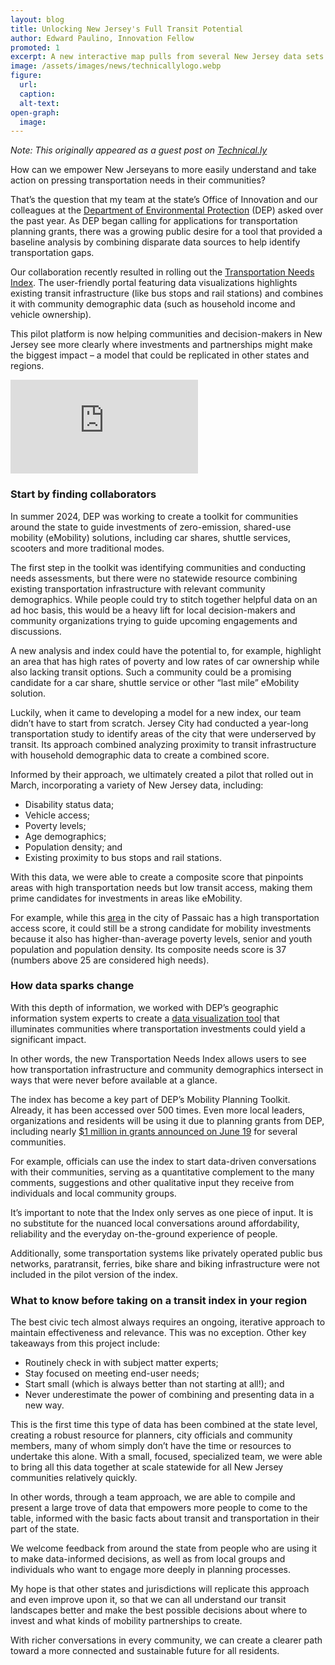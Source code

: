 ```yaml
---
layout: blog
title: Unlocking New Jersey's Full Transit Potential
author: Edward Paulino, Innovation Fellow
promoted: 1
excerpt: A new interactive map pulls from several New Jersey data sets to show where transportation needs are high but access to transportation is low. 
image: /assets/images/news/technicallylogo.webp
figure:
  url: 
  caption: 
  alt-text: 
open-graph:
  image:
---
```


*Note: This originally appeared as a guest post on [Technical.ly](https://technical.ly/civic-news/new-jersey-transportation-needs-index-guest-post/)*

How can we empower New Jerseyans to more easily understand and take action on pressing transportation needs in their communities? 

That’s the question that my team at the state’s Office of Innovation and our colleagues at the [Department of Environmental Protection](https://dep.nj.gov/) (DEP) asked over the past year. As DEP began calling for applications for transportation planning grants, there was a growing public desire for a tool that provided a baseline analysis by combining disparate data sources to help identify transportation gaps.

Our collaboration recently resulted in rolling out the [Transportation Needs Index](https://storymaps.arcgis.com/stories/7e6916e5a99e4eb08ee6c749d5bcf9ce). The user-friendly portal featuring data visualizations highlights existing transit infrastructure (like bus stops and rail stations) and combines it with community demographic data (such as household income and vehicle ownership).

This pilot platform is now helping communities and decision-makers in New Jersey see more clearly where investments and partnerships might make the biggest impact – a model that could be replicated in other states and regions.

<div class="iframe-container">
  <iframe src="https://experience.arcgis.com/experience/270e8785ee8c432cbd7fbdc195c7b293" frameborder="0" style="border:0;" allowfullscreen></iframe>
</div>


### **Start by finding collaborators**

In summer 2024, DEP was working to create a toolkit for communities around the state to guide investments of zero-emission, shared-use mobility (eMobility) solutions, including car shares, shuttle services, scooters and more traditional modes.

The first step in the toolkit was identifying communities and conducting needs assessments, but there were no statewide resource combining existing transportation infrastructure with relevant community demographics. While people could try to stitch together helpful data on an ad hoc basis, this would be a heavy lift for local decision-makers and community organizations trying to guide upcoming engagements and discussions.

A new analysis and index could have the potential to, for example, highlight an area that has high rates of poverty and low rates of car ownership while also lacking transit options. Such a community could be a promising candidate for a car share, shuttle service or other “last mile” eMobility solution.

Luckily, when it came to developing a model for a new index, our team didn’t have to start from scratch. Jersey City had conducted a year-long transportation study to identify areas of the city that were underserved by transit. Its approach combined analyzing proximity to transit infrastructure with household demographic data to create a combined score. 

Informed by their approach, we ultimately created a pilot that rolled out in March, incorporating a variety of New Jersey data, including:

* Disability status data;  
* Vehicle access;  
* Poverty levels;  
* Age demographics;  
* Population density; and  
* Existing proximity to bus stops and rail stations.

With this data, we were able to create a composite score that pinpoints areas with high transportation needs but low transit access, making them prime candidates for investments in areas like eMobility.

For example, while this [area](https://experience.arcgis.com/experience/270e8785ee8c432cbd7fbdc195c7b293#data_s=id%3A9797eb718fb14273a957ccb1a45dbe76-19548bf4e42-layer-25-19548bf034c-layer-24%3A3311) in the city of Passaic has a high transportation access score, it could still be a strong candidate for mobility investments because it also has higher-than-average poverty levels, senior and youth population and population density. Its composite needs score is 37 (numbers above 25 are considered high needs).   

### **How data sparks change**

With this depth of information, we worked with DEP’s geographic information system experts to create a [data visualization tool](https://experience.arcgis.com/experience/270e8785ee8c432cbd7fbdc195c7b293) that illuminates communities where transportation investments could yield a significant impact. 

In other words, the new Transportation Needs Index allows users to see how transportation infrastructure and community demographics intersect in ways that were never before available at a glance.

The index has become a key part of DEP’s Mobility Planning Toolkit. Already, it has been accessed over 500 times. Even more local leaders, organizations and residents will be using it due to planning grants from DEP, including nearly [$1 million in grants announced on June 19](https://dep.nj.gov/newsrel/25_0032/) for several communities.

For example, officials can use the index to start data-driven conversations with their communities, serving as a quantitative complement to the many comments, suggestions and other qualitative input they receive from individuals and local community groups. 

It’s important to note that the Index only serves as one piece of input. It is no substitute for the nuanced local conversations around affordability, reliability and the everyday on-the-ground experience of people. 

Additionally, some transportation systems like privately operated public bus networks, paratransit, ferries, bike share and biking infrastructure were not included in the pilot version of the index.  

### **What to know before taking on a transit index in your region**

The best civic tech almost always requires an ongoing, iterative approach to maintain effectiveness and relevance. This was no exception. Other key takeaways from this project include:

* Routinely check in with subject matter experts;  
* Stay focused on meeting end-user needs;  
* Start small (which is always better than not starting at all\!); and  
* Never underestimate the power of combining and presenting data in a new way.

This is the first time this type of data has been combined at the state level, creating a robust resource for planners, city officials and community members, many of whom simply don’t have the time or resources to undertake this alone. With a small, focused, specialized team, we were able to bring all this data together at scale statewide for all New Jersey communities relatively quickly. 

In other words, through a team approach, we are able to compile and present a large trove of data that empowers more people to come to the table, informed with the basic facts about transit and transportation in their part of the state.

We welcome feedback from around the state from people who are using it to make data-informed decisions, as well as from local groups and individuals who want to engage more deeply in planning processes. 

My hope is that other states and jurisdictions will replicate this approach and even improve upon it, so that we can all understand our transit landscapes better and make the best possible decisions about where to invest and what kinds of mobility partnerships to create. 

With richer conversations in every community, we can create a clearer path toward a more connected and sustainable future for all residents.
